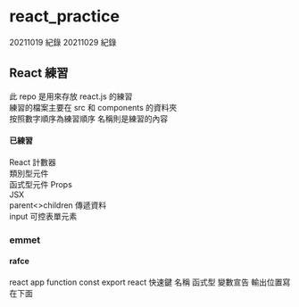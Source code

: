# react_practice

20211019 紀錄
20211029 紀錄

## React 練習

此 repo 是用來存放 react.js 的練習  
練習的檔案主要在 src 和 components 的資料夾  
按照數字順序為練習順序 名稱則是練習的內容

#### 已練習

React 計數器  
類別型元件  
函式型元件
Props  
JSX  
parent<>children 傳遞資料  
input 可控表單元素

### emmet

#### rafce

react app function const export
react 快速鍵 名稱 函式型 變數宣告 輸出位置寫在下面
